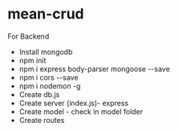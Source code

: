 # mean-crud
For Backend
- Install mongodb
- npm init
- npm i express body-parser mongoose --save
- npm i cors --save
- npm i nodemon -g
- Create db.js
- Create server (index.js)- express
- Create model - check in model folder
- Create routes
